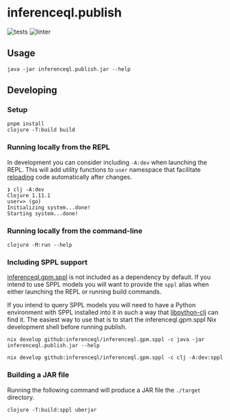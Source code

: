 # inferenceql.publish
![tests](https://github.com/InferenceQL/inferenceql.publish/workflows/tests/badge.svg)
![linter](https://github.com/InferenceQL/inferenceql.publish/workflows/linter/badge.svg)

## Usage

``` shell
java -jar inferenceql.publish.jar --help
```

## Developing

### Setup

``` shell
pnpm install
clojure -T:build build
```

### Running locally from the REPL

In development you can consider including `-A:dev` when launching the REPL. This will add utility functions to `user` namespace that facilitate [reloading](https://clojure.org/guides/repl/enhancing_your_repl_workflow) code automatically after changes.

``` shell
❯ clj -A:dev
Clojure 1.11.1
user=> (go)
Initializing system...done!
Starting system...done!
```

### Running locally from the command-line

``` shell
clojure -M:run --help
```

### Including SPPL support

[inferenceql.gpm.sppl](https://github.com/inferenceql/inferenceql.gpm.sppl) is not included as a dependency by default. If you intend to use SPPL models you will want to provide the `sppl` alias when either launching the REPL or running build commands. 

If you intend to query SPPL models you will need to have a Python environment with SPPL installed into it in such a way that [libpython-clj](https://github.com/clj-python/libpython-clj) can find it. The easiest way to use that is to start the inferenceql.gpm.sppl Nix development shell before running publish.

``` shell
nix develop github:inferenceql/inferenceql.gpm.sppl -c java -jar inferenceql.publish.jar --help
```

``` shell
nix develop github:inferenceql/inferenceql.gpm.sppl -c clj -A:dev:sppl
```

### Building a JAR file

Running the following command will produce a JAR file the `./target` directory.

``` shell
clojure -T:build:sppl uberjar
```
